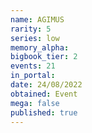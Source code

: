 ```yaml
---
name: AGIMUS
rarity: 5
series: low
memory_alpha:
bigbook_tier: 2
events: 21
in_portal:
date: 24/08/2022
obtained: Event
mega: false
published: true
---
```



